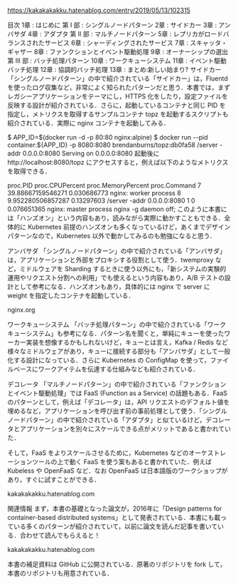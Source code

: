 https://kakakakakku.hatenablog.com/entry/2019/05/13/102315

目次
1章 : はじめに
第 I 部 : シングルノードパターン
2章 : サイドカー
3章 : アンバサダ
4章 : アダプタ
第 II 部 : マルチノードパターン
5章 : レプリカがロードバランスされたサービス
6章 : シャーディングされたサービス
7章 : スキャッタ・ギャザー
8章 : ファンクションとイベント駆動処理
9章 : オーナーシップの選出
第 III 部 : バッチ処理パターン
10章 : ワークキューシステム
11章 : イベント駆動バッチ処理
12章 : 協調的バッチ処理
13章 : まとめ:新しい始まり?
サイドカー
「シングルノードパターン」の中で紹介されている「サイドカー」は，Fluentd を使ったログ収集など，非常によく知られたパターンだと思う．本書では，まずレガシーアプリケーションをテーマにし，HTTPS 化をしたり，設定ファイルを反映する設計が紹介されている．さらに，起動しているコンテナと同じ PID を指定し，メトリクスを取得するサンプルコンテナ topz を起動するスクリプトも紹介されている．実際に nginx コンテナを起動してみる．

$ APP_ID=$(docker run -d -p 80:80 nginx:alpine)
$ docker run --pid container:${APP_ID} -p 8080:8080 brendanburns/topz:db0fa58 /server -addr 0.0.0.0:8080
Serving on 0.0.0.0:8080
起動後に http://localhost:8080/topz にアクセスすると，例えば以下のようなメトリクスを取得できる．

proc.PID
proc.CPUPercent
proc.MemoryPercent
proc.Command
7 39.88667159546271 0.030686773 nginx: worker process
8 9.952280506857287 0.13297603  /server -addr 0.0.0.0:8080
1 0                 0.076651365 nginx: master process nginx -g daemon off;
このように本書には「ハンズオン」という内容もあり，読みながら実際に動かすこともできる．全体的に Kubernetes 前提のハンズオンも多くなっているけど，あくまでデザインパターンなので，Kubernetes 以外で動かしてみるのも勉強になると思う．

アンバサダ
「シングルノードパターン」の中で紹介されている「アンバサダ」は，アプリケーションと外部をプロキシする役割として使う．twemproxy など，ミドルウェアを Sharding するときに使う以外にも，「新システムの実験的運用やリクエスト分割への利用」でも使えるという内容もあり，A/B テストの設計として参考になる．ハンズオンもあり，具体的には nginx で server に weight を指定したコンテナを起動している．


nginx.org

ワークキューシステム
「バッチ処理パターン」の中で紹介されている「ワークキューシステム」も参考になる．パターン名を聞くと，単純にキューを使ったワーカー実装を想像するかもしれないけど，キューとは言え，Kafka / Redis など様々なミドルウェアがあり，キューに接続する部分も「アンバサダ」として一般化する設計になっている．さらに Kubernetes の ConfigMap を使って，ファイルベースにワークアイテムを伝達する仕組みなども紹介されている．

デコレータ
「マルチノードパターン」の中で紹介されている「ファンクションとイベント駆動処理」では FaaS (Function as a Service) の話題もある．FaaS のパターンとして，例えば「デコレータ」は，API リクエストのデフォルト値を埋めるなど，アプリケーションを呼び出す前の事前処理として使う．「シングルノードパターン」の中で紹介されている「アダプタ」と似ているけど，デコレータとアプリケーションを別々にスケールできる点がメリットであると書かれていた．

そして，FaaS をよりスケールさせるために，Kubernetes などのオーケストレーションツールの上で動く FaaS を使う案もあると書かれていた．例えば Kubeless や OpenFaaS など．なお OpenFaaS は日本語版のワークショップがあり，すぐに試すことができる．


kakakakakku.hatenablog.com

関連情報
まず，本書の基礎となった論文が，2016年に「Design patterns for container-based distributed systems」として発表されている．本書にも載っている多くのパターンが紹介されていて，以前に論文を読んだ記事を書いている．合わせて読んでもらえると！


kakakakakku.hatenablog.com

本書の補足資料は GitHub に公開されている．原著のリポジトリを fork して，本書のリポジトリも用意されている．
